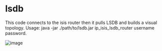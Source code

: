 # lsdb
This code connects to the isis router then it pulls LSDB and builds a visual topology.
Usage: java -jar ./path/to/lsdb.jar ip_isis_lsdb_router username password.

![image](https://user-images.githubusercontent.com/24624159/104305598-b032c900-54ee-11eb-95e2-a292c519fe48.jpeg)
